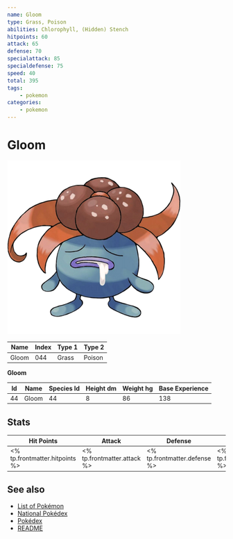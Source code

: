```yaml
---
name: Gloom
type: Grass, Poison
abilities: Chlorophyll, (Hidden) Stench
hitpoints: 60
attack: 65
defense: 70
specialattack: 85
specialdefense: 75
speed: 40
total: 395
tags:
    - pokemon
categories:
    - pokemon
---
```


# Gloom


![Gloom](images/044.png)

| **Name** | **Index** | **Type 1** | **Type 2** |
|----|----|----|----|
| Gloom | 044 | Grass | Poison  |

**Gloom** 




| **Id** | **Name** | **Species Id** | **Height dm** | **Weight hg** | **Base Experience** |
|--------|----------|----------------|------------|------------|---------------------|
| 44 | Gloom | 44 | 8 | 86 | 138 |



## Stats

| **Hit Points** | **Attack** | **Defense** | **Special Attack** | **Special Defense** | **Speed** | **Total** |
|----------------|------------|-------------|--------------------|---------------------|-----------|-----------|
| <% tp.frontmatter.hitpoints %> | <% tp.frontmatter.attack %> | <% tp.frontmatter.defense %> | <% tp.frontmatter.specialattack %> | <% tp.frontmatter.specialdefense %> | <% tp.frontmatter.speed %> | <% tp.frontmatter.total %> |

## See also

- [List of Pokémon](../pokemon.md)
- [National Pokédex](../national_pokedex.md)
- [Pokédex](../pokedex.md)
- [README](../README.md)
